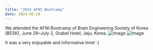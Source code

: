 ```yaml
---
title: "2024 AFNI Bootcamp"
date: 2024-06-29 
---
```


We attended the AFNI Bootcamp of Brain Engineering Society of Korea (BESK), June 29~July 2, Grabel Hotel, Jeju, Korea.
![Image](//bspl.korea.ac.kr/Board/Lab_News/2024/AFNI_Bootcamp/AFNI_bootcamp_2024_together1.JPG)
![Image](//bspl.korea.ac.kr/Board/Lab_News/2024/AFNI_Bootcamp/AFNI_bootcamp_2024_together2.JPG)


It was a very enjoyable and informative time! :)
